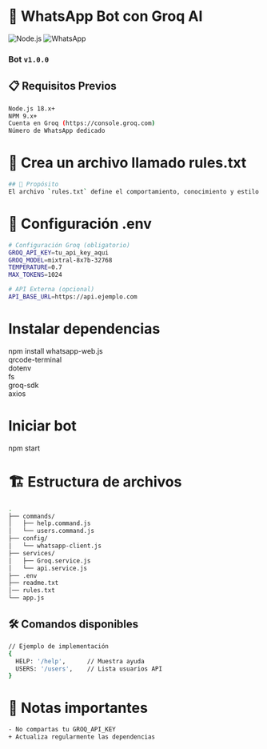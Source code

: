 # 🤖 WhatsApp Bot con Groq AI

![Node.js](https://img.shields.io/badge/Node.js-18.x-green) ![WhatsApp](https://img.shields.io/badge/WhatsApp-Web%20API-blue)
### Bot `v1.0.0`

## 📋 Requisitos Previos

```bash
Node.js 18.x+
NPM 9.x+
Cuenta en Groq (https://console.groq.com)
Número de WhatsApp dedicado
```
# 🔧 Crea un archivo llamado rules.txt
```bash
## 📌 Propósito
El archivo `rules.txt` define el comportamiento, conocimiento y estilo de respuesta del asistente virtual, dejare el que hice como ejemplo.
```


# 🔧 Configuración .env
```bash
# Configuración Groq (obligatorio)
GROQ_API_KEY=tu_api_key_aqui
GROQ_MODEL=mixtral-8x7b-32768
TEMPERATURE=0.7
MAX_TOKENS=1024

# API Externa (opcional)
API_BASE_URL=https://api.ejemplo.com
```

# Instalar dependencias
npm install whatsapp-web.js \
            qrcode-terminal \
            dotenv \
            fs \
            groq-sdk \
            axios

# Iniciar bot
npm start

# 🏗 Estructura de archivos
```bash
.
├── commands/
│   ├── help.command.js
│   └── users.command.js
├── config/
│   └── whatsapp-client.js
├── services/
│   ├── Groq.service.js
│   └── api.service.js
├── .env
├── readme.txt
│── rules.txt
└── app.js
```

## 🛠 Comandos disponibles
```bash
// Ejemplo de implementación
{
  HELP: '/help',      // Muestra ayuda
  USERS: '/users',    // Lista usuarios API
}
```

# 📌 Notas importantes
```bash
- No compartas tu GROQ_API_KEY
+ Actualiza regularmente las dependencias
```